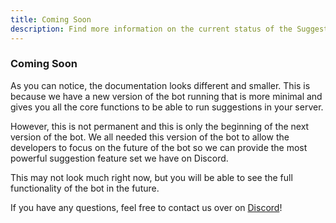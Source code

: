 ```yaml
---
title: Coming Soon
description: Find more information on the current status of the Suggestions bot and what's coming later.
---
```


### Coming Soon
As you can notice, the documentation looks different and smaller. This is because we have a new version of the bot running that is more minimal and gives you all the core functions to be able to run suggestions in your server.

However, this is not permanent and this is only the beginning of the next version of the bot. We all needed this version of the bot to allow the developers to focus on the future of the bot so we can provide the most powerful suggestion feature set we have on Discord.

This may not look much right now, but you will be able to see the full functionality of the bot in the future.

If you have any questions, feel free to contact us over on [Discord](https://suggestions.bot/discord)!
